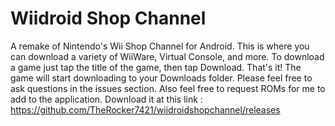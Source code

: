 # Wiidroid Shop Channel
A remake of Nintendo's Wii Shop Channel for Android.
This is where you can download a variety of WiiWare, Virtual Console, and more.
To download a game just tap the title of the game, then tap Download. That's it! The game will start downloading to your Downloads folder.
Please feel free to ask questions in the issues section.
Also feel free to request ROMs for me to add to the application.
Download it at this link : https://github.com/TheRocker7421/wiidroidshopchannel/releases

